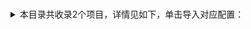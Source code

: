 # #
<details>
<summary>
本目录共收录2个项目，详情见如下，单击导入对应配置：
</summary>

- [功能类](https://quantumult.app/x/open-app/add-resource?remote-resource=%7B%22filter_remote%22%3A%20%5B%22https%3A%2F%2Fraw.githubusercontent.com%2Fzirawell%2FR-Store%2Fmain%2FRule%2FQuanX%2FAdblock%2FApp%2F%23%2F%E5%8A%9F%E8%83%BD%E7%B1%BB%2Ffilter%2Ffunctional.list%2C%20tag%3D%E5%8A%9F%E8%83%BD%E7%B1%BB%22%5D%2C%22rewrite_remote%22%3A%20%5B%22https%3A%2F%2Fraw.githubusercontent.com%2Fzirawell%2FR-Store%2Fmain%2FRule%2FQuanX%2FAdblock%2FApp%2F%23%2F%E5%8A%9F%E8%83%BD%E7%B1%BB%2Frewrite%2Ffunctional.conf%2C%20tag%3D%E5%8A%9F%E8%83%BD%E7%B1%BB%22%5D%7D)
- [广告联盟](https://quantumult.app/x/open-app/add-resource?remote-resource=%7B%22filter_remote%22%3A%20%5B%22https%3A%2F%2Fraw.githubusercontent.com%2Fzirawell%2FR-Store%2Fmain%2FRule%2FQuanX%2FAdblock%2FApp%2F%23%2F%E5%B9%BF%E5%91%8A%E8%81%94%E7%9B%9F%2Ffilter%2FadUnion.list%2C%20tag%3D%E5%B9%BF%E5%91%8A%E8%81%94%E7%9B%9F%22%5D%2C%22rewrite_remote%22%3A%20%5B%22https%3A%2F%2Fraw.githubusercontent.com%2Fzirawell%2FR-Store%2Fmain%2FRule%2FQuanX%2FAdblock%2FApp%2F%23%2F%E5%B9%BF%E5%91%8A%E8%81%94%E7%9B%9F%2Frewrite%2FadUnion.conf%2C%20tag%3D%E5%B9%BF%E5%91%8A%E8%81%94%E7%9B%9F%22%5D%7D)

</details>